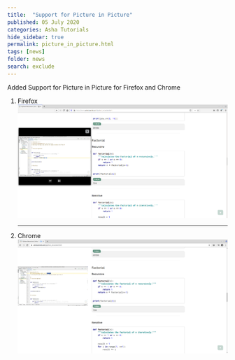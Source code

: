```yaml
---
title:  "Support for Picture in Picture"
published: 05 July 2020
categories: Asha Tutorials
hide_sidebar: true
permalink: picture_in_picture.html
tags: [news]
folder: news
search: exclude
---
```

Added Support for Picture in Picture for Firefox and Chrome
<div id="tut-content"> 
    <ol>    
        <li> Firefox </li>
        <div id="tut-img">
         <img src="/images/tutorials/python/picture_in_picture_firefox.png" class="tut-img" alt="picture in picture firefox">
        </div>
        <hr/>
        <li> Chrome  </li>
         <div id="tut-img">
         <img src="/images/tutorials/python/picture_in_picture_chrome.png" class="tut-img" alt="picture in picture chrome">
        </div>
    </ol>
</div>






